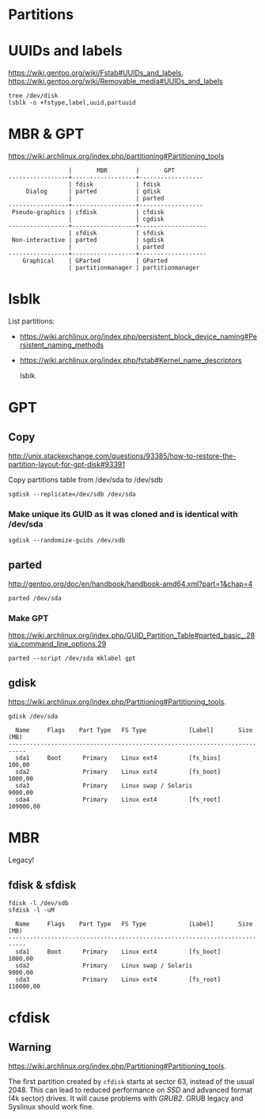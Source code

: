 # Partitions

# UUIDs and labels

<https://wiki.gentoo.org/wiki/Fstab#UUIDs_and_labels>,
<https://wiki.gentoo.org/wiki/Removable_media#UUIDs_and_labels>

    tree /dev/disk
    lsblk -o +fstype,label,uuid,partuuid

# MBR & GPT

<https://wiki.archlinux.org/index.php/partitioning#Partitioning_tools>

```
                 |       MBR        |       GPT
-----------------+------------------+------------------
                 | fdisk            | fdisk
     Dialog      | parted           | gdisk
                 |                  | parted
-----------------+------------------+------------------
 Pseudo-graphics | cfdisk           | cfdisk
                 |                  | cgdisk
-----------------+------------------+-------------------
                 | sfdisk           | sfdisk
 Non-interactive | parted           | sgdisk
                 |                  | parted
-----------------+------------------+-------------------
    Graphical    | GParted          | GParted
                 | partitionmanager | partitionmanager
```

# lsblk

List partitions:
* <https://wiki.archlinux.org/index.php/persistent_block_device_naming#Persistent_naming_methods>
* <https://wiki.archlinux.org/index.php/fstab#Kernel_name_descriptors>

    lsblk

# GPT

## Copy

<http://unix.stackexchange.com/questions/93385/how-to-restore-the-partition-layout-for-gpt-disk#93391>

Copy partitions table from /dev/sda to /dev/sdb

    sgdisk --replicate=/dev/sdb /dev/sda

### Make unique its GUID as it was cloned and is identical with /dev/sda

    sgdisk --randomize-guids /dev/sdb

## parted

<http://gentoo.org/doc/en/handbook/handbook-amd64.xml?part=1&chap=4>

    parted /dev/sda

### Make GPT

<https://wiki.archlinux.org/index.php/GUID_Partition_Table#parted_basic_.28via_command_line_options.29>

    parted --script /dev/sda mklabel gpt

## gdisk

<https://wiki.archlinux.org/index.php/Partitioning#Partitioning_tools>.

    gdisk /dev/sda

      Name     Flags    Part Type   FS Type            [Label]       Size (MB)
    ---------------------------------------------------------------------------
      sda1     Boot      Primary    Linux ext4         [fs_bios]        100,00
      sda2               Primary    Linux ext4         [fs_boot]       1000,00
      sda3               Primary    Linux swap / Solaris               9000,00
      sda4               Primary    Linux ext4         [fs_root]     109000,00

# MBR

Legacy!

## fdisk & sfdisk

    fdisk -l /dev/sdb
    sfdisk -l -uM

```
  Name     Flags    Part Type   FS Type            [Label]       Size (MB)
---------------------------------------------------------------------------
  sda1     Boot      Primary    Linux ext4         [fs_boot]       1000,00
  sda2               Primary    Linux swap / Solaris               9000,00
  sda3               Primary    Linux ext4         [fs_root]     110000,00
```

# cfdisk

## Warning

<https://wiki.archlinux.org/index.php/Partitioning#Partitioning_tools>.

The first partition created by `cfdisk` starts at sector 63,
instead of the usual 2048. This can lead to reduced performance on _SSD_
and advanced format (4k sector) drives.
It will cause problems with _GRUB2_.
GRUB legacy and Syslinux should work fine.

